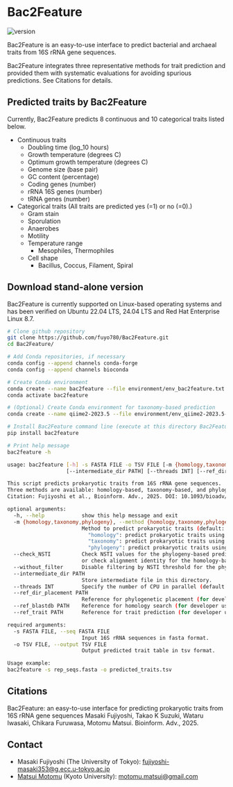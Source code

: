 # Bac2Feature

![version](https://img.shields.io/badge/version-1.1-blue)

Bac2Feature is an easy-to-use interface to predict bacterial and archaeal traits from 16S rRNA gene sequences.

Bac2Feature integrates three representative methods for trait prediction and provided them with systematic evaluations for avoiding spurious predictions. See Citations for details.
## Predicted traits by Bac2Feature
Currently, Bac2Feature predicts 8 continuous and 10 categorical traits listed below.
- Continuous traits
	- Doubling time (log_10 hours)
	- Growth temperature (degrees C)
	- Optimum growth temperature (degrees C)
	- Genome size (base pair)
	- GC content (percentage)
	- Coding genes (number)
	- rRNA 16S genes (number)
	- tRNA genes (number)
- Categorical traits (All traits are predicted yes (=1) or no (=0).)
	- Gram stain
	- Sporulation
	- Anaerobes
	- Motility
	- Temperature range
		- Mesophiles, Thermophiles
	- Cell shape
		- Bacillus, Coccus, Filament, Spiral
## Download stand-alone version
Bac2Feature is currently supported on Linux-based operating systems and has been verified on Ubuntu 22.04 LTS, 24.04 LTS and Red Hat Enterprise Linux 8.7.
```sh
# Clone github repository
git clone https://github.com/fuyo780/Bac2Feature.git
cd Bac2Feature/

# Add Conda repositories, if necessary
conda config --append channels conda-forge
conda config --append channels bioconda

# Create Conda environment
conda create --name bac2feature --file environment/env_bac2feature.txt
conda activate bac2feature

# (Optional) Create Conda environment for taxonomy-based prediction
conda create --name qiime2-2023.5 --file environment/env_qiime2-2023.5-py38-linux-conda.txt

# Install Bac2Feature command line (execute at this directory Bac2Feature)
pip install bac2feature

# Print help message
bac2feature -h

usage: bac2feature [-h] -s FASTA FILE -o TSV FILE [-m {homology,taxonomy,phylogeny}] [--check_NSTI] [--without_filter]
                   [--intermediate_dir PATH] [--threads INT] [--ref_dir_placement PATH] [--ref_blastdb PATH] [--ref_trait PATH]

This script predicts prokaryotic traits from 16S rRNA gene sequences.
Three methods are available: homology-based, taxonomy-based, and phylogeny-based prediction.
Citation: Fujiyoshi et al., Bioinform. Adv., 2025. DOI: 10.1093/bioadv/vbad070

optional arguments:
  -h, --help            show this help message and exit
  -m {homology,taxonomy,phylogeny}, --method {homology,taxonomy,phylogeny}
                        Method to predict prokaryotic traits (default: phylogeny).
                          "homology": predict prokaryotic traits using homology search.
                          "taxonomy": predict prokaryotic traits using taxonomic classification.
                          "phylogeny": predict prokaryotic traits using phylogenetic placement.
  --check_NSTI          Check NSTI values for the phylogeny-based prediction,
                        or check alignment identity for the homology-based prediction.
  --without_filter      Disable filtering by NSTI threshold for the phylogeny-based prediction.
  --intermediate_dir PATH
                        Store intermediate file in this directory.
  --threads INT         Specify the number of CPU in parallel (default: 1).
  --ref_dir_placement PATH
                        Reference for phylogenetic placement (for developer use).
  --ref_blastdb PATH    Reference for homology search (for developer use).
  --ref_trait PATH      Reference for trait prediction (for developer use).

required arguments:
  -s FASTA FILE, --seq FASTA FILE
                        Input 16S rRNA sequences in fasta format.
  -o TSV FILE, --output TSV FILE
                        Output predicted trait table in tsv format.

Usage example:
bac2feature -s rep_seqs.fasta -o predicted_traits.tsv

```
## Citations
Bac2Feature: an easy-to-use interface for predicting prokaryotic traits from 16S rRNA gene sequences 
Masaki Fujiyoshi, Takao K Suzuki, Wataru Iwasaki, Chikara Furuwasa, Motomu Matsui. Bioinform. Adv., 2025.
## Contact
- Masaki Fujiyoshi (The University of Tokyo): fujiyoshi-masaki353@g.ecc.u-tokyo.ac.jp
- [Matsui Motomu](https://sites.google.com/site/motomumatsui/) (Kyoto University): motomu.matsui@gmail.com
